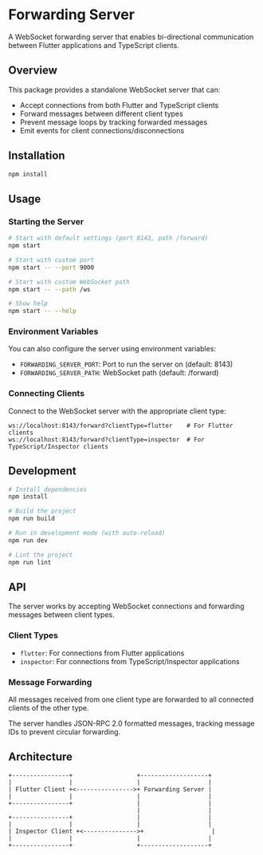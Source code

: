 # Forwarding Server

A WebSocket forwarding server that enables bi-directional communication between Flutter applications and TypeScript clients.

## Overview

This package provides a standalone WebSocket server that can:

- Accept connections from both Flutter and TypeScript clients
- Forward messages between different client types
- Prevent message loops by tracking forwarded messages
- Emit events for client connections/disconnections

## Installation

```bash
npm install
```

## Usage

### Starting the Server

```bash
# Start with default settings (port 8143, path /forward)
npm start

# Start with custom port
npm start -- --port 9000

# Start with custom WebSocket path
npm start -- --path /ws

# Show help
npm start -- --help
```

### Environment Variables

You can also configure the server using environment variables:

- `FORWARDING_SERVER_PORT`: Port to run the server on (default: 8143)
- `FORWARDING_SERVER_PATH`: WebSocket path (default: /forward)

### Connecting Clients

Connect to the WebSocket server with the appropriate client type:

```
ws://localhost:8143/forward?clientType=flutter    # For Flutter clients
ws://localhost:8143/forward?clientType=inspector  # For TypeScript/Inspector clients
```

## Development

```bash
# Install dependencies
npm install

# Build the project
npm run build

# Run in development mode (with auto-reload)
npm run dev

# Lint the project
npm run lint
```

## API

The server works by accepting WebSocket connections and forwarding messages between client types.

### Client Types

- `flutter`: For connections from Flutter applications
- `inspector`: For connections from TypeScript/Inspector applications

### Message Forwarding

All messages received from one client type are forwarded to all connected clients of the other type.

The server handles JSON-RPC 2.0 formatted messages, tracking message IDs to prevent circular forwarding.

## Architecture

```
+----------------+                  +-------------------+
|                |                  |                   |
| Flutter Client +<---------------->+ Forwarding Server |
|                |                  |                   |
+----------------+                  |                   |
                                    |                   |
+----------------+                  |                   |
|                |                  |                   |
| Inspector Client +<--------------->+                   |
|                |                  |                   |
+----------------+                  +-------------------+
```
